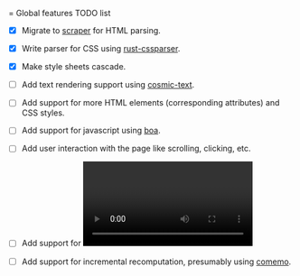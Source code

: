 = Global features TODO list

- [x] Migrate to [scraper](https://lib.rs/crates/scraper) for HTML parsing.
- [x] Write parser for CSS using [rust-cssparser](https://github.com/servo/rust-cssparser).
- [x] Make style sheets cascade.
- [ ] Add text rendering support using [cosmic-text](https://github.com/pop-os/cosmic-text).
- [ ] Add support for more HTML elements (corresponding attributes) and CSS styles.
- [ ] Add support for javascript using [boa](https://github.com/boa-dev/boa).
- [ ] Add user interaction with the page like scrolling, clicking, etc.
- [ ] Add support for <video>, <canvas> and media in general using [gstreamer](https://lib.rs/crates/gstreamer).
- [ ] Add support for incremental recomputation, presumably using [comemo](https://github.com/typst/comemo/tree/main).

